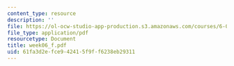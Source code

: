 ```yaml
---
content_type: resource
description: ''
file: https://ol-ocw-studio-app-production.s3.amazonaws.com/courses/6-041-probabilistic-systems-analysis-and-applied-probability-spring-2006/61fa3d2efce942415f9ff6238eb29311_week06_f.pdf
file_type: application/pdf
resourcetype: Document
title: week06_f.pdf
uid: 61fa3d2e-fce9-4241-5f9f-f6238eb29311
---
```

